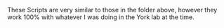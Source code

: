 These Scripts are very similar to those in the folder above, however they work 100% with whatever I was doing in the York lab at the time.
